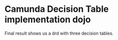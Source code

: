 # Camunda Decision Table implementation dojo

Final result shows us a drd with three decision tables.
